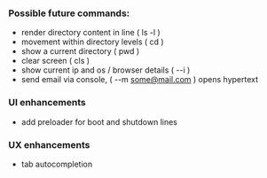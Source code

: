
### Possible future commands:
 * render directory content in line ( ls -l )
 * movement within directory levels ( cd )
 * show a current directory ( pwd ) 
 * clear screen ( cls )
 * show current ip and os / browser details ( --i )
 * send email via console, ( --m some@mail.com ) opens hypertext

### UI enhancements
 * add preloader for boot and shutdown lines
 
### UX enhancements
 * tab autocompletion
 
